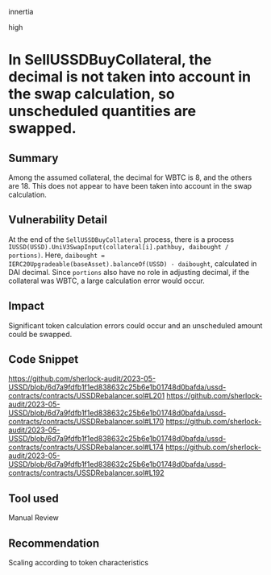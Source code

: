innertia

high

# In SellUSSDBuyCollateral, the decimal is not taken into account in the swap calculation, so unscheduled quantities are swapped.

## Summary
Among the assumed collateral, the decimal for WBTC is 8, and the others are 18.
This does not appear to have been taken into account in the swap calculation.
## Vulnerability Detail
At the end of the `SellUSSDBuyCollateral` process, there is a process `IUSSD(USSD).UniV3SwapInput(collateral[i].pathbuy, daibought / portions)`.
Here, `daibought = IERC20Upgradeable(baseAsset).balanceOf(USSD) - daibought`, calculated in DAI decimal.
Since `portions` also have no role in adjusting decimal, if the collateral was WBTC, a large calculation error would occur.
## Impact
Significant token calculation errors could occur and an unscheduled amount could be swapped.
## Code Snippet
https://github.com/sherlock-audit/2023-05-USSD/blob/6d7a9fdfb1f1ed838632c25b6e1b01748d0bafda/ussd-contracts/contracts/USSDRebalancer.sol#L201
https://github.com/sherlock-audit/2023-05-USSD/blob/6d7a9fdfb1f1ed838632c25b6e1b01748d0bafda/ussd-contracts/contracts/USSDRebalancer.sol#L170
https://github.com/sherlock-audit/2023-05-USSD/blob/6d7a9fdfb1f1ed838632c25b6e1b01748d0bafda/ussd-contracts/contracts/USSDRebalancer.sol#L174
https://github.com/sherlock-audit/2023-05-USSD/blob/6d7a9fdfb1f1ed838632c25b6e1b01748d0bafda/ussd-contracts/contracts/USSDRebalancer.sol#L192
## Tool used

Manual Review

## Recommendation
Scaling according to token characteristics